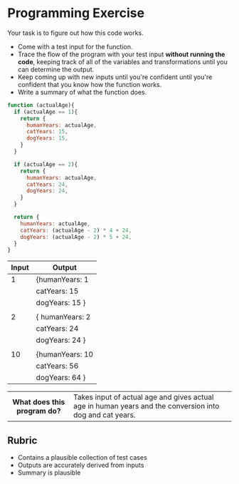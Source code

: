 # Programming Exercise

Your task is to figure out how this code works.

* Come with a test input for the function.
* Trace the flow of the program with your test input **without running the code**, keeping track of all of the variables and transformations until you can determine the output.
* Keep coming up with new inputs until you're confident until you're confident that you know how the function works.
* Write a summary of what the function does.

```js
function (actualAge){
  if (actualAge == 1){
    return {
      humanYears: actualAge,
      catYears: 15,
      dogYears: 15,
    }
  }

  if (actualAge == 2){
    return {
      humanYears: actualAge,
      catYears: 24,
      dogYears: 24,
    }
  }

  return {
    humanYears: actualAge,
    catYears: (actualAge - 2) * 4 + 24,
    dogYears: (actualAge - 2) * 5 + 24,
  }
}
```

| Input | Output |
| ----- | ------ |
|  1    |  {humanYears: 1 |
|       |  catYears: 15  |     
|       |  dogYears: 15 } | 
|       |                |
|  2    | { humanYears: 2 |
|       |  catYears: 24   |
|       |  dogYears: 24 } | 
|       |                 |
|  10   | {humanYears: 10 |
|       |  catYears: 56   |
|       |  dogYears: 64 }  |
              

<table>
  <tr>
    <th>What does this program do?</th>
    <td>Takes input of actual age and gives actual age in human years and the conversion into dog and cat years.</td>
  </tr>
</table>

## Rubric

* Contains a plausible collection of test cases
* Outputs are accurately derived from inputs
* Summary is plausible
